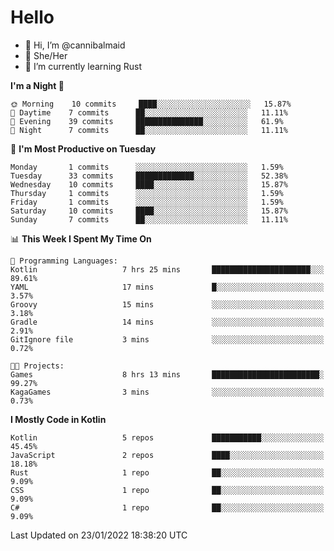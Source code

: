 # Hello
- 👋 Hi, I’m @cannibalmaid
- 👀 She/Her
- 🌱 I’m currently learning Rust

<!--START_SECTION:waka-->
**I'm a Night 🦉** 

```text
🌞 Morning    10 commits     ████░░░░░░░░░░░░░░░░░░░░░   15.87% 
🌆 Daytime    7 commits      ██░░░░░░░░░░░░░░░░░░░░░░░   11.11% 
🌃 Evening    39 commits     ███████████████░░░░░░░░░░   61.9% 
🌙 Night      7 commits      ██░░░░░░░░░░░░░░░░░░░░░░░   11.11%

```
📅 **I'm Most Productive on Tuesday** 

```text
Monday       1 commits      ░░░░░░░░░░░░░░░░░░░░░░░░░   1.59% 
Tuesday      33 commits     █████████████░░░░░░░░░░░░   52.38% 
Wednesday    10 commits     ████░░░░░░░░░░░░░░░░░░░░░   15.87% 
Thursday     1 commits      ░░░░░░░░░░░░░░░░░░░░░░░░░   1.59% 
Friday       1 commits      ░░░░░░░░░░░░░░░░░░░░░░░░░   1.59% 
Saturday     10 commits     ████░░░░░░░░░░░░░░░░░░░░░   15.87% 
Sunday       7 commits      ██░░░░░░░░░░░░░░░░░░░░░░░   11.11%

```


📊 **This Week I Spent My Time On** 

```text
💬 Programming Languages: 
Kotlin                   7 hrs 25 mins       ██████████████████████░░░   89.61% 
YAML                     17 mins             █░░░░░░░░░░░░░░░░░░░░░░░░   3.57% 
Groovy                   15 mins             ░░░░░░░░░░░░░░░░░░░░░░░░░   3.18% 
Gradle                   14 mins             ░░░░░░░░░░░░░░░░░░░░░░░░░   2.91% 
GitIgnore file           3 mins              ░░░░░░░░░░░░░░░░░░░░░░░░░   0.72%

🐱‍💻 Projects: 
Games                    8 hrs 13 mins       ████████████████████████░   99.27% 
KagaGames                3 mins              ░░░░░░░░░░░░░░░░░░░░░░░░░   0.73%

```

**I Mostly Code in Kotlin** 

```text
Kotlin                   5 repos             ███████████░░░░░░░░░░░░░░   45.45% 
JavaScript               2 repos             ████░░░░░░░░░░░░░░░░░░░░░   18.18% 
Rust                     1 repo              ██░░░░░░░░░░░░░░░░░░░░░░░   9.09% 
CSS                      1 repo              ██░░░░░░░░░░░░░░░░░░░░░░░   9.09% 
C#                       1 repo              ██░░░░░░░░░░░░░░░░░░░░░░░   9.09%

```



 Last Updated on 23/01/2022 18:38:20 UTC
<!--END_SECTION:waka-->
